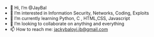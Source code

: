 - 👋 Hi, I’m @JayBal
- 👀 I’m interested in Information Security, Networks, Coding, Exploits
- 🌱 I’m currently learning Python, C , HTML,CSS, Javascript
- 💞️ I’m looking to collaborate on anything and everything
- 📫 How to reach me: jackybaloyi.jb@gmail.com

<!---
JayBal/JayBal is a ✨ special ✨ repository because its `README.md` (this file) appears on your GitHub profile.
You can click the Preview link to take a look at your changes.
--->
